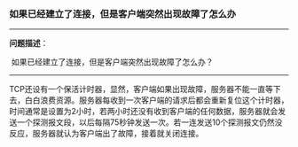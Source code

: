 ###  如果已经建立了连接，但是客户端突然出现故障了怎么办 

---

**问题描述**：

​	 如果已经建立了连接，但是客户端突然出现故障了怎么办？ 

----

​	 TCP还设有一个保活计时器，显然，客户端如果出现故障，服务器不能一直等下去，白白浪费资源。服务器每收到一次客户端的请求后都会重新复位这个计时器，时间通常是设置为2小时，若两小时还没有收到客户端的任何数据，服务器就会发送一个探测报文段，以后每隔75秒钟发送一次。若一连发送10个探测报文仍然没反应，服务器就认为客户端出了故障，接着就关闭连接。 